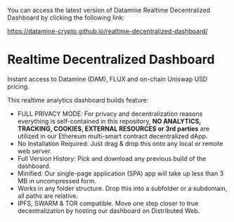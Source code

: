 You can access the latest version of Datamine Realtime Decentralized Dashboard by clicking the following link:

https://datamine-crypto.github.io/realtime-decentralized-dashboard/

# Realtime Decentralized Dashboard

Instant access to Datamine (DAM), FLUX and on-chain Uniswap USD pricing. 

This realtime analytics dashboard builds feature:

- FULL PRIVACY MODE: For privacy and decentralization reasons everything is self-contained in this repository, **NO ANALYTICS, TRACKING, COOKIES, EXTERNAL RESOURCES or 3rd parties** are utilized in our Ethereum multi-smart contract decentralized dApp. 
- No Installation Required: Just drag & drop this onto any local or remote web server.
- Full Version History: Pick and download any previous build of the dashboard.
- Minified: Our single-page application (SPA) app will take up less than 3 MB in uncompressed form.
- Works in any folder structure. Drop this into a subfolder or a subdomain, all paths are relative.
- IPFS, SWARM & TOR compatible. Move one step closer to true decentralization by hosting our dashboard on Distributed Web.
